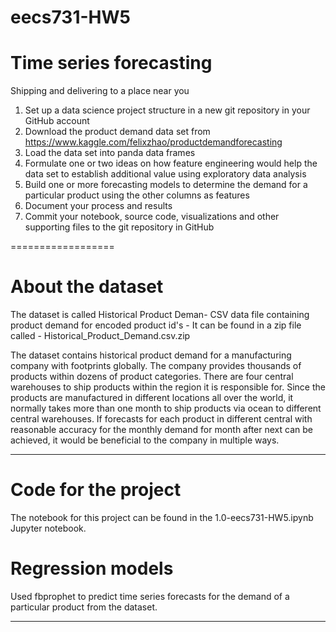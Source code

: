 # eecs731-HW5

Time series forecasting
=======================

Shipping and delivering to a place near you
1. Set up a data science project structure in a new git repository in your GitHub account
2. Download the product demand data set from
https://www.kaggle.com/felixzhao/productdemandforecasting 
3. Load the data set into panda data frames
4. Formulate one or two ideas on how feature engineering would help the data set to establish additional value using exploratory data analysis
5. Build one or more forecasting models to determine the demand for a particular product using the other columns as features
6. Document your process and results
7. Commit your notebook, source code, visualizations and other supporting files to the git repository in GitHub

==================

About the dataset
==================
The dataset is called Historical Product Deman-  CSV data file containing product demand for encoded product id's - It can be found in a zip file called - Historical_Product_Demand.csv.zip

The dataset contains historical product demand for a manufacturing company with footprints globally. The company provides thousands of products within dozens of product categories. There are four central warehouses to ship products within the region it is responsible for. Since the products are manufactured in different locations all over the world, it normally takes more than one month to ship products via ocean to different central warehouses. If forecasts for each product in different central with reasonable accuracy for the monthly demand for month after next can be achieved, it would be beneficial to the company in multiple ways.

--------------------------------------------------------------------------------------------------------------------------

Code for the project
====================
The notebook for this project can be found in the 1.0-eecs731-HW5.ipynb Jupyter notebook. 


Regression models
===================
Used fbprophet to predict time series forecasts for the demand of a particular product from the dataset.  


-------------------------------------------------------------------------------------------------------------------------

